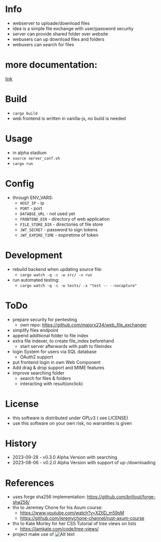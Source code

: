 # Info
- webserver to uploade/download files
- idea is a simple file exchange with user/password security
- server can provide shared folder over website
- webusers can up download files and folders
- webusers can search for files

# more documentation:
[link](documentation/README.md)

# Build
- `cargo build`
- web frontend is written in vanilla-js, no build is needed

# Usage
- in alpha stadium
- `source server_conf.sh`
- `cargo run`

# Config
- through ENV_VARS:
  - `HOST_IP` - ip
  - `PORT` - port
  - `DATABSE_URL` - not used yet
  - `FRONTEND_DIR` - directory of web application
  - `FILE_STORE_DIR` - directories of file store
  - `JWT_SECRET` - password to sign tokens
  - `JWT_EXPIRE_TIME` - expiretime of token

# Development
- rebuild backend when updating source file:
  - `cargo watch -q -c -w src/ -x run`
- run automated testing:
  - `cargo watch -q -c -w tests/ -x "test -- --nocapture"`

# ToDo
- prepare security for pentesting
  - own repo: https://github.com/majorx234/web_file_exchanger
- simplify files endpoint
- append additional folder to file index
- extra file indexer, to create file_index beforehand
  - start server afterwards with path to fileindex
- login System for users via SQL database
  - OAuth2 support
- put frontend login in own Web Component
- Add drag & drop support and MIME features
- improve searching folder
  - search for files & folders
  - interacting with result(onclick)

# License
- this software is distributed under GPLv3 ( see LICENSE)
- use this software on your own risk, no warranties is given

# History
- 2023-09-28 - v0.3.0 Alpha Version with searching
- 2023-08-06 - v0.2.0 Alpha Version with support of up-/downloading

# References
- uses forge sha256 implementation: https://github.com/brillout/forge-sha256/
- thx to Jeremey Chone for his Axum course:
  - https://www.youtube.com/watch?v=XZtlD_m59sM
  - https://github.com/jeremychone-channel/rust-axum-course
- thx to Kate Morley for her CSS Tutorial of tree views on lists
  - https://iamkate.com/code/tree-views/
- project make use of ![Alt text](http://vanilla-js.com/assets/button.png "vanilla-js")
